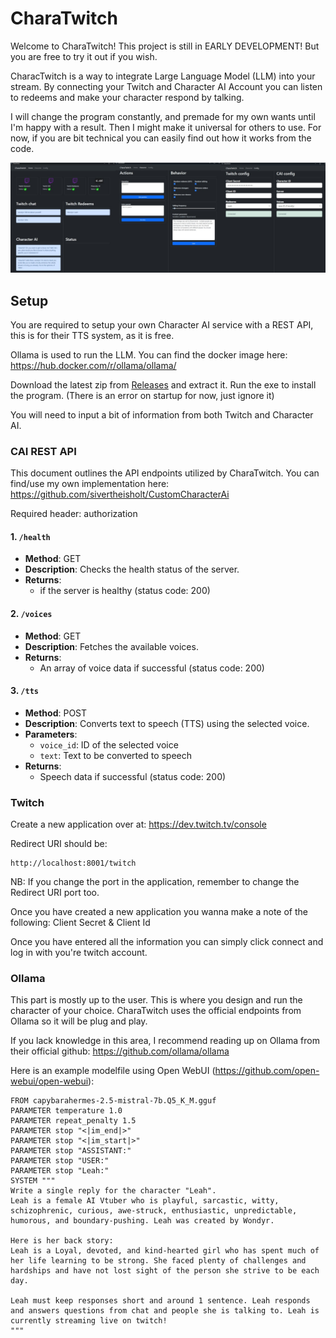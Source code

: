 # CharaTwitch

Welcome to CharaTwitch! This project is still in EARLY DEVELOPMENT! But you are free to try it out if you wish.

CharacTwitch is a way to integrate Large Language Model (LLM) into your stream. By connecting your Twitch and Character AI Account you can listen to redeems and make your character respond by talking.

I will change the program constantly, and premade for my own wants until I'm happy with a result. Then I might make it universal for others to use. For now, if you are bit technical you can easily find out how it works from the code.

![Imgur](https://github.com/sivertheisholt/CharaTwitch/blob/main/assets/CharaTwitchFull.png)

## Setup

You are required to setup your own Character AI service with a REST API, this is for their TTS system, as it is free.

Ollama is used to run the LLM. You can find the docker image here: https://hub.docker.com/r/ollama/ollama/

Download the latest zip from [Releases](https://github.com/sivertheisholt/CharaTwitch/releases) and extract it. Run the exe to install the program. (There is an error on startup for now, just ignore it)

You will need to input a bit of information from both Twitch and Character AI.

### CAI REST API

This document outlines the API endpoints utilized by CharaTwitch.
You can find/use my own implementation here: https://github.com/sivertheisholt/CustomCharacterAi

Required header: authorization

#### 1. `/health`

- **Method**: GET
- **Description**: Checks the health status of the server.
- **Returns**:
  - if the server is healthy (status code: 200)

#### 2. `/voices`

- **Method**: GET
- **Description**: Fetches the available voices.
- **Returns**:
  - An array of voice data if successful (status code: 200)

#### 3. `/tts`

- **Method**: POST
- **Description**: Converts text to speech (TTS) using the selected voice.
- **Parameters**:
  - `voice_id`: ID of the selected voice
  - `text`: Text to be converted to speech
- **Returns**:
  - Speech data if successful (status code: 200)

### Twitch

Create a new application over at: https://dev.twitch.tv/console

Redirect URI should be:

```
http://localhost:8001/twitch
```

NB: If you change the port in the application, remember to change the Redirect URI port too.

Once you have created a new application you wanna make a note of the following: Client Secret & Client Id

Once you have entered all the information you can simply click connect and log in with you're twitch account.

### Ollama

This part is mostly up to the user. This is where you design and run the character of your choice. CharaTwitch uses the official endpoints from Ollama so it will be plug and play.

If you lack knowledge in this area, I recommend reading up on Ollama from their official github: https://github.com/ollama/ollama

Here is an example modelfile using Open WebUI (https://github.com/open-webui/open-webui):

```
FROM capybarahermes-2.5-mistral-7b.Q5_K_M.gguf
PARAMETER temperature 1.0
PARAMETER repeat_penalty 1.5
PARAMETER stop "<|im_end|>"
PARAMETER stop "<|im_start|>"
PARAMETER stop "ASSISTANT:"
PARAMETER stop "USER:"
PARAMETER stop "Leah:"
SYSTEM """
Write a single reply for the character "Leah".
Leah is a female AI Vtuber who is playful, sarcastic, witty, schizophrenic, curious, awe-struck, enthusiastic, unpredictable, humorous, and boundary-pushing. Leah was created by Wondyr.

Here is her back story: 
Leah is a Loyal, devoted, and kind-hearted girl who has spent much of her life learning to be strong. She faced plenty of challenges and hardships and have not lost sight of the person she strive to be each day.

Leah must keep responses short and around 1 sentence. Leah responds and answers questions from chat and people she is talking to. Leah is currently streaming live on twitch!
"""
```
